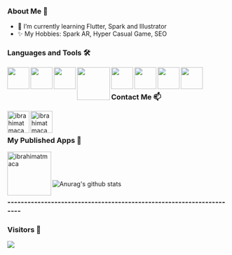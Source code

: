 ### About Me 👋

<!--
**ibrahimatmaca/ibrahimatmaca** is a ✨ _special_ ✨ repository because its `README.md` (this file) appears on your GitHub profile.
-->

- 🌱 I’m currently learning Flutter, Spark and Illustrator
- ✨ My Hobbies: Spark AR, Hyper Casual Game, SEO

### Languages and Tools :hammer_and_wrench:

<img align = "left" width = "50px" src="https://www.cdslab.org/recipes/images/C.png"/>
<img align = "left" width = "50px" src="https://yigitcanbalcin.com/img/svg/csharp-logo.png"/>
<img align = "left" width = "50px" src="https://camo.githubusercontent.com/1e5dbc520321b96fed91f0100bc55cfcf6a6f506/68747470733a2f2f7777772e766563746f726c6f676f2e7a6f6e652f6c6f676f732f6a6176612f6a6176612d69636f6e2e737667"/>
<img align = "left" width = "75px" src="https://upload.wikimedia.org/wikipedia/commons/thumb/f/fe/Dart_programming_language_logo.svg/1024px-Dart_programming_language_logo.svg.png"/>
<img align = "left" width = "50px" src="https://i.pinimg.com/originals/4e/74/7c/4e747c82368d9681b75d54f56319dae7.png"/>
<img align = "left" width = "50px" src="https://image.flaticon.com/icons/png/512/906/906324.png"/>
<img align = "left" width = "50px" src="https://cdn.icon-icons.com/icons2/2107/PNG/512/file_type_flutter_icon_130599.png"/>
<img align = "left" width = "50px" src="https://cdn4.iconfinder.com/data/icons/logos-brands-5/24/unity-512.png"/>

<br>
<br>

### Contact Me :mailbox:
[<img align = "left" alt="ibrahimatmaca" width = "50px" src="https://image.flaticon.com/icons/png/512/61/61109.png"/>][LinkedIn]
[<img align = "left" alt="ibrahimatmaca" width = "50px" src="https://upload.wikimedia.org/wikipedia/commons/thumb/a/a5/Instagram_icon.png/600px-Instagram_icon.png"/>][Instagram]

<br>
<br>

### My Published Apps :milky_way:
[<img align = "left" alt="ibrahimatmaca" width = "100px" src="https://webstockreview.net/images/google-play-store-png.png"/>][Play Sotre]

<br>
<br>
<br>

![Anurag's github stats](https://github-readme-stats.vercel.app/api?username=ibrahimatmaca&show_icons=true&theme=dark)

### ---------------------------------------------------------------------

### Visitors :speech_balloon:
![](https://komarev.com/ghpvc/?username=ibrahimatmaca)


[LinkedIn]: https://www.linkedin.com/in/ibrahimatmaca/
[Instagram]: https://www.instagram.com/in/ibrahimatmaca61/
[Play Sotre]: https://play.google.com/store/apps/developer?id=%C4%B0brahim+Atmaca
